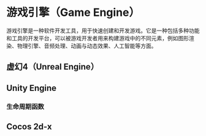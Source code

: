 # 游戏引擎（Game Engine）
游戏引擎是一种软件开发工具，用于快速创建和开发游戏。它是一种包括多种功能和工具的开发平台，可以被游戏开发者用来构建游戏中的不同元素，例如图形渲染、物理引擎、音频处理、动画与动态效果、人工智能等方面。
## 虚幻4（Unreal Engine）
## Unity Engine
### 生命周期函数

### 
## Cocos 2d-x
